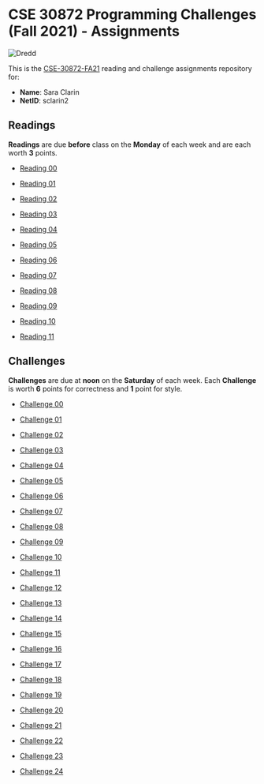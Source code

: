 # CSE 30872 Programming Challenges (Fall 2021) - Assignments

![Dredd](https://github.com/nd-cse-30872-fa21/cse-30872-fa21-assignments/workflows/Dredd/badge.svg)

This is the [CSE-30872-FA21] reading and challenge assignments repository for:

- **Name**:     Sara Clarin
- **NetID**:    sclarin2

[CSE-30872-FA21]:   https://www3.nd.edu/~pbui/teaching/cse.30872.fa21/

## Readings

**Readings** are due **before** class on the **Monday** of each week and are
each worth **3** points.

- [Reading 00](https://www3.nd.edu/~pbui/teaching/cse.30872.fa21/reading00.html)

- [Reading 01](https://www3.nd.edu/~pbui/teaching/cse.30872.fa21/reading01.html)

- [Reading 02](https://www3.nd.edu/~pbui/teaching/cse.30872.fa21/reading02.html)

- [Reading 03](https://www3.nd.edu/~pbui/teaching/cse.30872.fa21/reading03.html)

- [Reading 04](https://www3.nd.edu/~pbui/teaching/cse.30872.fa21/reading04.html)

- [Reading 05](https://www3.nd.edu/~pbui/teaching/cse.30872.fa21/reading05.html)

- [Reading 06](https://www3.nd.edu/~pbui/teaching/cse.30872.fa21/reading06.html)

- [Reading 07](https://www3.nd.edu/~pbui/teaching/cse.30872.fa21/reading07.html)

- [Reading 08](https://www3.nd.edu/~pbui/teaching/cse.30872.fa21/reading08.html)

- [Reading 09](https://www3.nd.edu/~pbui/teaching/cse.30872.fa21/reading09.html)

- [Reading 10](https://www3.nd.edu/~pbui/teaching/cse.30872.fa21/reading10.html)

- [Reading 11](https://www3.nd.edu/~pbui/teaching/cse.30872.fa21/reading11.html)

## Challenges

**Challenges** are due at **noon** on the **Saturday** of each week.  Each
**Challenge** is worth **6** points for correctness and **1** point for style.

- [Challenge 00](https://www3.nd.edu/~pbui/teaching/cse.30872.fa21/challenge00.html)

- [Challenge 01](https://www3.nd.edu/~pbui/teaching/cse.30872.fa21/challenge01.html)

- [Challenge 02](https://www3.nd.edu/~pbui/teaching/cse.30872.fa21/challenge02.html)

- [Challenge 03](https://www3.nd.edu/~pbui/teaching/cse.30872.fa21/challenge03.html)

- [Challenge 04](https://www3.nd.edu/~pbui/teaching/cse.30872.fa21/challenge04.html)

- [Challenge 05](https://www3.nd.edu/~pbui/teaching/cse.30872.fa21/challenge05.html)

- [Challenge 06](https://www3.nd.edu/~pbui/teaching/cse.30872.fa21/challenge06.html)

- [Challenge 07](https://www3.nd.edu/~pbui/teaching/cse.30872.fa21/challenge07.html)

- [Challenge 08](https://www3.nd.edu/~pbui/teaching/cse.30872.fa21/challenge08.html)

- [Challenge 09](https://www3.nd.edu/~pbui/teaching/cse.30872.fa21/challenge09.html)

- [Challenge 10](https://www3.nd.edu/~pbui/teaching/cse.30872.fa21/challenge10.html)

- [Challenge 11](https://www3.nd.edu/~pbui/teaching/cse.30872.fa21/challenge11.html)

- [Challenge 12](https://www3.nd.edu/~pbui/teaching/cse.30872.fa21/challenge12.html)

- [Challenge 13](https://www3.nd.edu/~pbui/teaching/cse.30872.fa21/challenge13.html)

- [Challenge 14](https://www3.nd.edu/~pbui/teaching/cse.30872.fa21/challenge14.html)

- [Challenge 15](https://www3.nd.edu/~pbui/teaching/cse.30872.fa21/challenge15.html)

- [Challenge 16](https://www3.nd.edu/~pbui/teaching/cse.30872.fa21/challenge16.html)

- [Challenge 17](https://www3.nd.edu/~pbui/teaching/cse.30872.fa21/challenge17.html)

- [Challenge 18](https://www3.nd.edu/~pbui/teaching/cse.30872.fa21/challenge18.html)

- [Challenge 19](https://www3.nd.edu/~pbui/teaching/cse.30872.fa21/challenge19.html)

- [Challenge 20](https://www3.nd.edu/~pbui/teaching/cse.30872.fa21/challenge20.html)

- [Challenge 21](https://www3.nd.edu/~pbui/teaching/cse.30872.fa21/challenge21.html)

- [Challenge 22](https://www3.nd.edu/~pbui/teaching/cse.30872.fa21/challenge22.html)

- [Challenge 23](https://www3.nd.edu/~pbui/teaching/cse.30872.fa21/challenge23.html)

- [Challenge 24](https://www3.nd.edu/~pbui/teaching/cse.30872.fa21/challenge24.html)
